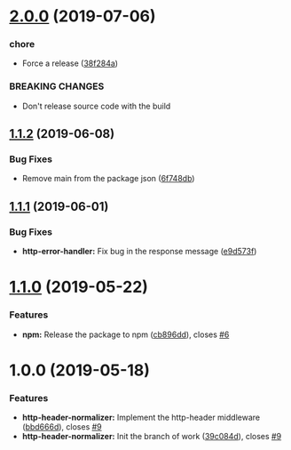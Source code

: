 # [2.0.0](https://github.com/ChocPanda/mambda/compare/v1.1.2...v2.0.0) (2019-07-06)


### chore

* Force a release ([38f284a](https://github.com/ChocPanda/mambda/commit/38f284a))


### BREAKING CHANGES

* Don't release source code with the build

## [1.1.2](https://github.com/ChocPanda/mambda/compare/v1.1.1...v1.1.2) (2019-06-08)


### Bug Fixes

* Remove main from the package json ([6f748db](https://github.com/ChocPanda/mambda/commit/6f748db))

## [1.1.1](https://github.com/ChocPanda/mambda/compare/v1.1.0...v1.1.1) (2019-06-01)


### Bug Fixes

* **http-error-handler:** Fix bug in the response message ([e9d573f](https://github.com/ChocPanda/mambda/commit/e9d573f))

# [1.1.0](https://github.com/ChocPanda/mambda/compare/v1.0.0...v1.1.0) (2019-05-22)


### Features

* **npm:** Release the package to npm ([cb896dd](https://github.com/ChocPanda/mambda/commit/cb896dd)), closes [#6](https://github.com/ChocPanda/mambda/issues/6)

# 1.0.0 (2019-05-18)


### Features

* **http-header-normalizer:** Implement the http-header middleware ([bbd666d](https://github.com/ChocPanda/mambda/commit/bbd666d)), closes [#9](https://github.com/ChocPanda/mambda/issues/9)
* **http-header-normalizer:** Init the branch of work ([39c084d](https://github.com/ChocPanda/mambda/commit/39c084d)), closes [#9](https://github.com/ChocPanda/mambda/issues/9)
